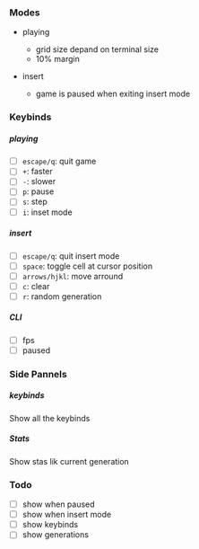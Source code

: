 ### Modes

- playing
    - grid size depand on terminal size
    -  10% margin

- insert
    - game is paused when exiting insert mode

### Keybinds

##### playing
- [ ] `escape/q`: quit game
- [ ] `+`: faster
- [ ] `-`: slower
- [ ] `p`: pause
- [ ] `s`: step
- [ ] `i`: inset mode

##### insert
- [ ] `escape/q`: quit insert mode
- [ ] `space`: toggle cell at cursor position
- [ ] `arrows/hjkl`: move arround
- [ ] `c`: clear
- [ ] `r`: random generation

##### CLI
- [ ] fps
- [ ] paused

### Side Pannels

##### keybinds
Show all the keybinds

##### Stats
Show stas lik current generation

### Todo 

- [ ] show when paused
- [ ] show when insert mode
- [ ] show keybinds
- [ ] show generations
